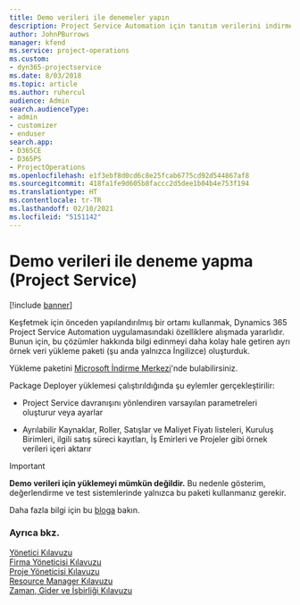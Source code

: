 ```yaml
---
title: Demo verileri ile denemeler yapın
description: Project Service Automation için tanıtım verilerini indirme ve bunlarla deneme yapma.
author: JohnPBurrows
manager: kfend
ms.service: project-operations
ms.custom:
- dyn365-projectservice
ms.date: 8/03/2018
ms.topic: article
ms.author: ruhercul
audience: Admin
search.audienceType:
- admin
- customizer
- enduser
search.app:
- D365CE
- D365PS
- ProjectOperations
ms.openlocfilehash: e1f3ebf8d0cd6c8e25fcab6775cd92d544867af8
ms.sourcegitcommit: 418fa1fe9d605b8faccc2d5dee1b04b4e753f194
ms.translationtype: HT
ms.contentlocale: tr-TR
ms.lasthandoff: 02/10/2021
ms.locfileid: "5151142"
---
```

# <a name="experiment-with-demo-data-project-service"></a>Demo verileri ile deneme yapma (Project Service)

[!include [banner](../includes/psa-now-project-operations.md)]

Keşfetmek için önceden yapılandırılmış bir ortamı kullanmak, Dynamics 365 Project Service Automation uygulamasındaki özelliklere alışmada yararlıdır. Bunun için, bu çözümler hakkında bilgi edinmeyi daha kolay hale getiren ayrı örnek veri yükleme paketi (şu anda yalnızca İngilizce) oluşturduk. 

Yükleme paketini [Microsoft İndirme Merkezi](https://go.microsoft.com/fwlink/?linkid=859966)'nde bulabilirsiniz.  

Package Deployer yüklemesi çalıştırıldığında şu eylemler gerçekleştirilir: 
  
-   Project Service davranışını yönlendiren varsayılan parametreleri oluşturur veya ayarlar  
  
-   Ayrılabilir Kaynaklar, Roller, Satışlar ve Maliyet Fiyatı listeleri, Kuruluş Birimleri, ilgili satış süreci kayıtları, İş Emirleri ve Projeler gibi örnek verileri içeri aktarır    
  
> [!IMPORTANT]
> **Demo verileri için yüklemeyi mümkün değildir.** Bu nedenle gösterim, değerlendirme ve test sistemlerinde yalnızca bu paketi kullanmanız gerekir.

Daha fazla bilgi için bu [bloga](https://blogs.msdn.microsoft.com/crm/2017/10/24/microsoft-dynamics-365-for-field-service-and-project-service-automation-sample-data) bakın.





  
### <a name="see-also"></a>Ayrıca bkz.  
 [Yönetici Kılavuzu](../psa/admin-guide.md)   
 [Firma Yöneticisi Kılavuzu](../psa/account-manager-guide.md)   
 [Proje Yöneticisi Kılavuzu](../psa/project-manager-guide.md)   
 [Resource Manager Kılavuzu](../psa/resource-manager-guide.md)   
 [Zaman, Gider ve İşbirliği Kılavuzu](../psa/time-expense-collaboration-guide.md)
